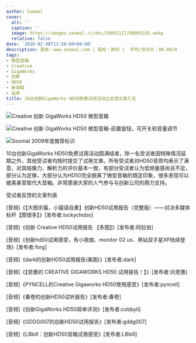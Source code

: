 ```yaml
---
author: Soomal
cover:
  alt: ''
  caption: ''
  image: https://images.soomal.cc/doc/20091127/00003195.webp
  relative: false
date: '2010-02-08T11:58:09+08:00'
description: 源自：www.soomal.com | 版权：原创 |  平均/总评分：00.00/0
tags:
- 微型音箱
- Creative
- GigaWorks
- 创新
- HD50
- 新闻稿
- 站务
title: 10台创新GigaWorks HD50免费试用活动之反馈文章汇总
---
```


![Creative 创新 GigaWorks HD50 微型音箱](https://images.soomal.cc/doc/20091127/00003195.webp)



![Creative 创新 GigaWorks HD50 微型音箱-前置旋钮，可开关和音量调节](https://images.soomal.cc/doc/20091127/00003198.webp)



![Soomal 2009年度推荐标识](https://images.soomal.cc/doc/20091224/00003452.webp)



10台创新GigaWorks HD50免费试用活动圆满结束，除一名受试者因特殊情况延期之外，其他受试者均按时提交了试用文章。所有受试者对HD50音质均表示了满意，对其结像力、解析力的评价基本一致，有部分受试者认为低频量感尚且不足，部分认为足够，大部分认为HD50完全脱离了微型音箱的既定印象，很多表现可以媲美甚至取代大音箱。非常感谢大家的人气参与与创新公司的鼎力支持。



受试者反馈的文章列表



[音频]《【大图杀猫，小猫请自重】创新HD50试用报告（完整版）――对决多媒体标杆【图很多】》[发布者:luckychobo]

[音频]《创新 Creative HD50试用报告 【多图】》[发布者:阿拉伯]

[音频]《创新hd50试用感受，有小夜曲、monitor 02 us、黑钻双子星XP陆续登场》[发布者:forg]

[音频]《dark的创新HD50试用报告(美图)》[发布者:dark]

[音频]《【恩惠的 CREATIVE GIGAWORKS HD50 试用报告！】》[发布者:刘恩惠]

[音频]《PYNCELL的Creative Gigaworks HD50使用感受》[发布者:pyncell]

[音频]《春卷的创新HD50试听报告》[发布者:春卷]

[音频]《创新GigaWorks HD50简单评测》[发布者:cobbyli]

[音频]《GDDG007的创新HD50试用报告》[发布者:gddg007]

[音频]《LBbill：创新HD50音箱试用感受》[发布者:LBbill]